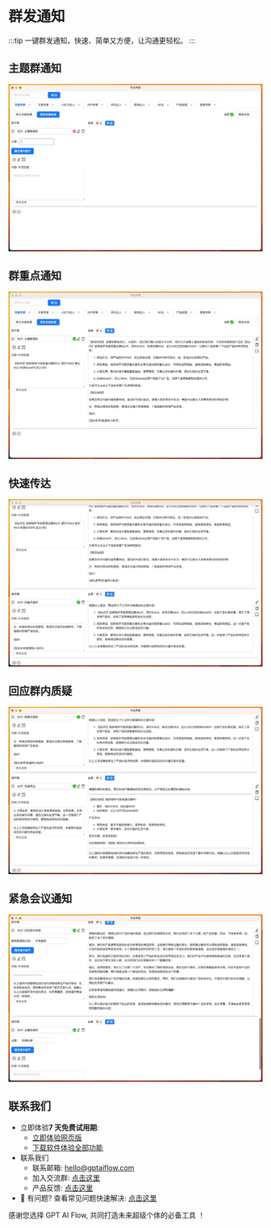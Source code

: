 # 群发通知

:::tip
一键群发通知，快速、简单又方便，让沟通更轻松。
:::

## 主题群通知

![](./img/11-groupNotice/2023-09-23-img-23-GPT%20AI%20Flow-demo-groupNotice.gif)

## 群重点通知

![](./img/11-groupNotice/2023-09-23-img-24-GPT%20AI%20Flow-demo-groupNotice.gif)

## 快速传达

![](./img/11-groupNotice/2023-09-23-img-25-GPT%20AI%20Flow-demo-groupNotice.gif)

## 回应群内质疑

![](./img/11-groupNotice/2023-09-23-img-26-GPT%20AI%20Flow-demo-groupNotice.gif)

## 紧急会议通知

![](./img/11-groupNotice/2023-09-23-img-27-GPT%20AI%20Flow-demo-groupNotice.gif)

## 联系我们

- 立即体验**7 天免费试用期**:
  - [立即体验网页版](https://www.app.gptaiflow.com/login)
  - [下载软件体验全部功能](/download)
- 联系我们
  - 联系邮箱: hello@gptaiflow.com
  - 加入交流群: [点击这里](/communication-group)
  - 产品反馈: [点击这里](https://wj.qq.com/s2/13154598/1770/)
- 💬 有问题? 查看常见问题快速解决: [点击这里](/docs/proudct/gpt-ai-flow-guide-and-faq)

感谢您选择 GPT AI Flow, 共同打造未来超级个体的必备工具 ！

